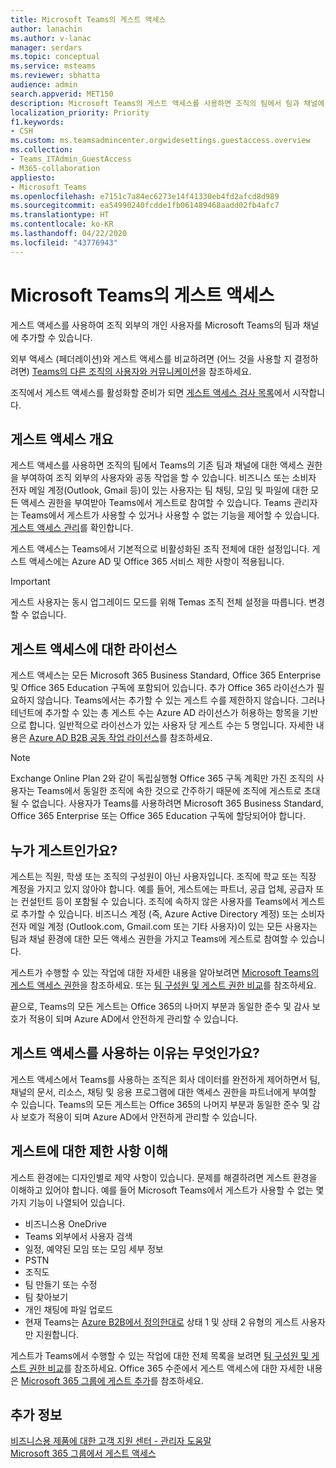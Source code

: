 ```yaml
---
title: Microsoft Teams의 게스트 액세스
author: lanachin
ms.author: v-lanac
manager: serdars
ms.topic: conceptual
ms.service: msteams
ms.reviewer: sbhatta
audience: admin
search.appverid: MET150
description: Microsoft Teams의 게스트 액세스를 사용하면 조직의 팀에서 팀과 채널에 대한 액세스 권한을 부여하여 조직 외부의 사용자와 공동 작업을 할 수 있습니다.
localization_priority: Priority
f1.keywords:
- CSH
ms.custom: ms.teamsadmincenter.orgwidesettings.guestaccess.overview
ms.collection:
- Teams_ITAdmin_GuestAccess
- M365-collaboration
appliesto:
- Microsoft Teams
ms.openlocfilehash: e7151c7a84ec6273e14f41330eb4fd2afcd8d989
ms.sourcegitcommit: ea54990240fcdde1fb061489468aadd02fb4afc7
ms.translationtype: HT
ms.contentlocale: ko-KR
ms.lasthandoff: 04/22/2020
ms.locfileid: "43776943"
---
```

<a name="guest-access-in-microsoft-teams"></a>Microsoft Teams의 게스트 액세스
======================================

게스트 액세스를 사용하여 조직 외부의 개인 사용자를 Microsoft Teams의 팀과 채널에 추가할 수 있습니다. 

외부 액세스 (페더레이션)와 게스트 액세스를 비교하려면 (어느 것을 사용할 지 결정하려면) [Teams의 다른 조직의 사용자와 커뮤니케이션](communicate-with-users-from-other-organizations.md)을 참조하세요.

조직에서 게스트 액세스를 활성화할 준비가 되면 [게스트 액세스 검사 목록](guest-access-checklist.md)에서 시작합니다.

## <a name="guest-access-overview"></a>게스트 액세스 개요

게스트 액세스를 사용하면 조직의 팀에서 Teams의 기존 팀과 채널에 대한 액세스 권한을 부여하여 조직 외부의 사용자와 공동 작업을 할 수 있습니다. 비즈니스 또는 소비자 전자 메일 계정(Outlook, Gmail 등)이 있는 사용자는 팀 채팅, 모임 및 파일에 대한 모든 액세스 권한을 부여받아 Teams에서 게스트로 참여할 수 있습니다. Teams 관리자는 Teams에서 게스트가 사용할 수 있거나 사용할 수 없는 기능을 제어할 수 있습니다. [게스트 액세스 관리](manage-guests.md)를 확인합니다.

게스트 액세스는 Teams에서 기본적으로 비활성화된 조직 전체에 대한 설정입니다. 게스트 액세스에는 Azure AD 및 Office 365 서비스 제한 사항이 적용됩니다.


> [!IMPORTANT]
> 게스트 사용자는 동시 업그레이드 모드를 위해 Temas 조직 전체 설정을 따릅니다. 변경할 수 없습니다.

## <a name="licensing-for-guest-access"></a>게스트 액세스에 대한 라이선스

게스트 액세스는 모든 Microsoft 365 Business Standard, Office 365 Enterprise 및 Office 365 Education 구독에 포함되어 있습니다. 추가 Office 365 라이선스가 필요하지 않습니다. Teams에서는 추가할 수 있는 게스트 수를 제한하지 않습니다. 그러나 테넌트에 추가할 수 있는 총 게스트 수는 Azure AD 라이선스가 허용하는 항목을 기반으로 합니다. 일반적으로 라이선스가 있는 사용자 당 게스트 수는 5 명입니다. 자세한 내용은 [Azure AD B2B 공동 작업 라이선스](https://docs.microsoft.com/azure/active-directory/b2b/licensing-guidance)를 참조하세요.


> [!NOTE]
> Exchange Online Plan 2와 같이 독립실행형 Office 365 구독 계획만 가진 조직의 사용자는 Teams에서 동일한 조직에 속한 것으로 간주하기 때문에 조직에 게스트로 초대될 수 없습니다. 사용자가 Teams를 사용하려면 Microsoft 365 Business Standard, Office 365 Enterprise 또는 Office 365 Education 구독에 할당되어야 합니다. 

## <a name="who-is-a-guest"></a>누가 게스트인가요?

게스트는 직원, 학생 또는 조직의 구성원이 아닌 사용자입니다. 조직에 학교 또는 직장 계정을 가지고 있지 않아야 합니다. 예를 들어, 게스트에는 파트너, 공급 업체, 공급자 또는 컨설턴트 등이 포함될 수 있습니다. 조직에 속하지 않은 사용자를 Teams에서 게스트로 추가할 수 있습니다. 비즈니스 계정 (즉, Azure Active Directory 계정) 또는 소비자 전자 메일 계정 (Outlook.com, Gmail.com 또는 기타 사용자)이 있는 모든 사용자는 팀과 채널 환경에 대한 모든 액세스 권한을 가지고 Teams에 게스트로 참여할 수 있습니다.

게스트가 수행할 수 있는 작업에 대한 자세한 내용을 알아보려면 [Microsoft Teams의 게스트 액세스 권한](teams-dependencies.md)을 참조하세요. 또는 [팀 구성원 및 게스트 권한 비교](guest-experience.md#comparison-of-team-member-and-guest-capabilities)를 참조하세요. 

끝으로, Teams의 모든 게스트는 Office 365의 나머지 부분과 동일한 준수 및 감사 보호가 적용이 되며 Azure AD에서 안전하게 관리할 수 있습니다.

## <a name="why-use-guest-access"></a>게스트 액세스를 사용하는 이유는 무엇인가요?

게스트 액세스에서 Teams를 사용하는 조직은 회사 데이터를 완전하게 제어하면서 팀, 채널의 문서, 리소스, 채팅 및 응용 프로그램에 대한 액세스 권한을 파트너에게 부여할 수 있습니다. Teams의 모든 게스트는 Office 365의 나머지 부분과 동일한 준수 및 감사 보호가 적용이 되며 Azure AD에서 안전하게 관리할 수 있습니다.  

## <a name="understand-the-limitations-for-guests"></a>게스트에 대한 제한 사항 이해

게스트 환경에는 디자인별로 제약 사항이 있습니다. 문제를 해결하려면 게스트 환경을 이해하고 있어야 합니다. 예를 들어 Microsoft Teams에서 게스트가 사용할 수 없는 몇 가지 기능이 나열되어 있습니다.

- 비즈니스용 OneDrive
- Teams 외부에서 사용자 검색
- 일정, 예약된 모임 또는 모임 세부 정보
- PSTN
- 조직도
- 팀 만들기 또는 수정
- 팀 찾아보기
- 개인 채팅에 파일 업로드
- 현재 Teams는 [Azure B2B에서 정의한대로](https://docs.microsoft.com/azure/active-directory/b2b/user-properties) 상태 1 및 상태 2 유형의 게스트 사용자만 지원합니다.

게스트가 Teams에서 수행할 수 있는 작업에 대한 전체 목록을 보려면 [팀 구성원 및 게스트 권한 비교](guest-experience.md#comparison-of-team-member-and-guest-capabilities)를 참조하세요. Office 365 수준에서 게스트 액세스에 대한 자세한 내용은 [Microsoft 365 그룹에 게스트 추가](https://support.office.com/article/guest-access-in-office-365-groups-bfc7a840-868f-4fd6-a390-f347bf51aff6)를 참조하세요.


## <a name="more-information"></a>추가 정보

[비즈니스용 제품에 대한 고객 지원 센터 - 관리자 도움말](https://docs.microsoft.com/office365/admin/contact-support-for-business-products?toc=/microsoftteams/toc.json&bc=/microsoftteams/breadcrumb/toc.json)  
[Microsoft 365 그룹에서 게스트 액세스](https://support.office.com/article/guest-access-in-office-365-groups-bfc7a840-868f-4fd6-a390-f347bf51aff6?ui=en-US&rs=en-US&ad=US#bkmk_usepowershell&PickTab=FAQ) 
  
